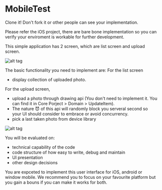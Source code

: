 # MobileTest

Clone it! Don't fork it or other people can see your implementation.

Please refer the iOS project, there are bare bone implementation so you can verify your enviroment is workable for further development. 

This simple application has 2 screen, which are list screen and upload screen.

![alt tag](https://cloud.githubusercontent.com/assets/1186623/13046748/b4ad69a4-d415-11e5-9ba9-c7c30780427b.png)

The basic functionality you need to implement are:
For the list screen
- display collection of uploaded photo. 

For the upload screen,
- upload a photo through drawing api (You don't need to implement it. You can find it in Core Porject > Domain > UpdateItem). 
- The nature :smiling_imp: of this api will randomly block you serveral second so your UI should consider to embrace or avoid concurrency.
- pick a last taken photo from device library
 
![alt tag](https://cloud.githubusercontent.com/assets/1186623/13080516/f47235bc-d503-11e5-8b8f-a667ffe5dbff.png)

You will be evaluated on: 
- technical capability of the code
- code structure of how easy to write, debug and maintain
- UI presentation
- other design decisions

You are expceted to implement this user interface for iOS, android or window mobile. We recommend you to focus on your favourite platform but you gain a bouns if you can make it works for both.  

